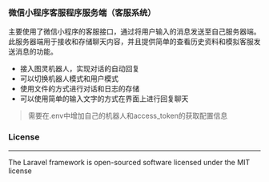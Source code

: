 ### 微信小程序客服程序服务端（客服系统）
主要使用了微信小程序的客服接口，通过将用户输入的消息发送至自己服务器端。
此服务器端用于接收和存储聊天内容，并且提供简单的查看历史资料和模拟客服发送消息的功能。

- 接入图灵机器人，实现对话的自动回复
- 可以切换机器人模式和用户模式
- 使用文件的方式进行对话和日志的存储
- 可以使用简单的输入文字的方式在界面上进行回复聊天

> 需要在.env中增加自己的机器人和access_token的获取配置信息

### License
---
The Laravel framework is open-sourced software licensed under the MIT license

